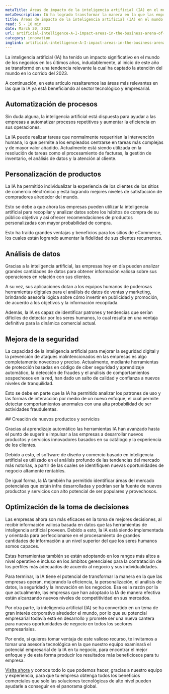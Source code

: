 ```yaml
---
metaTitle: Áreas de impacto de la inteligencia artificial (IA) en el mundo de los negocios del 2023
metaDescription: IA ha logrado transformar la manera en la que las empresas operan, mejorando la eficiencia, la personalización, el análisis de datos, la seguridad y la innovación en los negocios.
title: Áreas de impacto de la inteligencia artificial (IA) en el mundo de los negocios del 2023
read: 5 - 10 min
date: March 20, 2023
url: artificial-intelligence-A-I-impact-areas-in-the-business-arena-of-2023
category: innovation
imglink: artificial-intelligence-A-I-impact-areas-in-the-business-arena-of-2023.jpg
---
```


La inteligencia artificial (IA) ha tenido un impacto significativo en el mundo de los negocios en los últimos años, indudablemente, al inicio de este año se transformó en una tendencia relevante la cual ha captado la atención del mundo en lo corrido del 2023.

A continuación, en este artículo resaltaremos las áreas más relevantes en las que la IA ya está beneficiando al sector tecnológico y empresarial.

## Automatización de procesos

Sin duda alguna, la inteligencia artificial está dispuesta para ayudar a las empresas a automatizar procesos repetitivos y aumentar la eficiencia en sus operaciones.

La IA puede realizar tareas que normalmente requerirían la intervención humana, lo que permite a los empleados centrarse en tareas más complejas y de mayor valor añadido. Actualmente está siendo utilizada en la resolución de tareas como el procesamiento de facturas, la gestión de inventario, el análisis de datos y la atención al cliente.

## Personalización de productos

La IA ha permitido individualizar la experiencia de los clientes de los sitios de comercio electrónico y está logrando mejores niveles de satisfacción de compradores alrededor del mundo.

Esto se debe a que ahora las empresas pueden utilizar la inteligencia artificial para recopilar y analizar datos sobre los hábitos de compra de su público objetivo y así ofrecer recomendaciones de productos personalizadas con mayor probabilidad de compra.

Esto ha traído grandes ventajas y beneficios para los sitios de eCommerce, los cuales están logrando aumentar la fidelidad de sus clientes recurrentes.

## Análisis de datos

Gracias a la inteligencia artificial, las empresas hoy en día pueden analizar grandes cantidades de datos para obtener información valiosa sobre sus operaciones en relación con sus clientes.

A su vez, sus aplicaciones dotan a los equipos humanos de poderosas herramientas digitales para el análisis de datos de ventas y marketing, brindando asesoría lógica sobre cómo invertir en publicidad y promoción, de acuerdo a los objetivos y la información recopilada.

Además, la IA es capaz de identificar patrones y tendencias que serían difíciles de detectar por los seres humanos, lo cual resulta en una ventaja definitiva para la dinámica comercial actual.

## Mejora de la seguridad

La capacidad de la inteligencia artificial para mejorar la seguridad digital y la prevención de ataques malintencionados en las empresas es algo completamente novedoso y preciso. Actualmente, mediante herramientas de protección basadas en código de ciber seguridad y aprendizaje automático, la detección de fraudes y el análisis de comportamientos sospechosos en la red, han dado un salto de calidad y confianza a nuevos niveles de tranquilidad.

Esto se debe en parte que la IA ha permitido analizar los patrones de uso y las formas de interacción por medio de un nuevo enfoque, el cual permite detectar comportamientos anormales con una alta probabilidad de ser actividades fraudulentas.

## Creación de nuevos productos y servicios

Gracias al aprendizaje automático las herramientas IA han avanzado hasta el punto de sugerir e impulsar a las empresas a desarrollar nuevos productos y servicios innovadores basados en su catálogo y la experiencia de los clientes.

Debido a esto, el software de diseño y comercio basado en inteligencia artificial es utilizado en el análisis profundo de las tendencias del mercado más notorias, a partir de las cuales se identifiquen nuevas oportunidades de negocio altamente rentables.

De igual forma, la IA también ha permitido identificar áreas del mercado potenciales que están infra desarrolladas y podrían ser la fuente de nuevos productos y servicios con alto potencial de ser populares y provechosos.

## Optimización de la toma de decisiones

Las empresas ahora son más eficaces en la toma de mejores decisiones, al recibir información valiosa basada en datos que las herramientas de inteligencia artificial proveen. Debido a esto, la IA está siendo implementada y orientada para perfeccionarse en el procesamiento de grandes cantidades de información a un nivel superior del que los seres humanos somos capaces.

Estas herramientas también se están adoptando en los rangos más altos a nivel operativo e incluso en los ámbitos gerenciales para la contratación de los perfiles más adecuados de acuerdo al negocio y sus individualidades.

Para terminar, la IA tiene el potencial de transformar la manera en la que las empresas operan, mejorando la eficiencia, la personalización, el análisis de datos, la seguridad y la innovación en los negocios. Esa es la razón por la que actualmente, las empresas que han adoptado la IA de manera efectiva están alcanzando nuevos niveles de competitividad en sus mercados.

Por otra parte, la inteligencia artificial (IA) se ha convertido en un tema de gran interés corporativo alrededor el mundo, por lo que su potencial empresarial todavía está en desarrollo y promete ser una nueva cantera para nuevas oportunidades de negocio en todos los sectores empresariales.

Por ende, si quieres tomar ventaja de este valioso recurso, te invitamos a tomar una asesoría tecnológica en la que nuestro equipo examinará el potencial empresarial de la IA en tu negocio, para encontrar el mejor enfoque y de esta forma producir los resultados más beneficiosos para tu empresa.

[Visita ahora](https://www.dreamcodesoft.com/services) y conoce todo lo que podemos hacer, gracias a nuestro equipo y experiencia, para que tu empresa obtenga todos los beneficios comerciales que solo las soluciones tecnológicas de alto nivel pueden ayudarle a conseguir en el panorama global.
